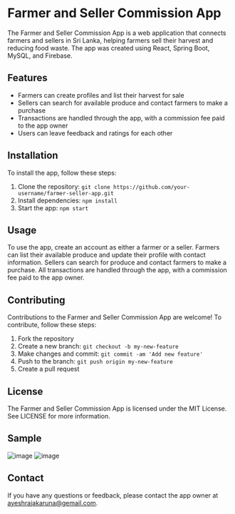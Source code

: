 # Farmer and Seller Commission App

The Farmer and Seller Commission App is a web application that connects farmers and sellers in Sri Lanka, helping farmers sell their harvest and reducing food waste. The app was created using React, Spring Boot, MySQL, and Firebase.

## Features

- Farmers can create profiles and list their harvest for sale
- Sellers can search for available produce and contact farmers to make a purchase
- Transactions are handled through the app, with a commission fee paid to the app owner
- Users can leave feedback and ratings for each other

## Installation

To install the app, follow these steps:

1. Clone the repository: `git clone https://github.com/your-username/farmer-seller-app.git`
2. Install dependencies: `npm install`
3. Start the app: `npm start`

## Usage

To use the app, create an account as either a farmer or a seller. Farmers can list their available produce and update their profile with contact information. Sellers can search for produce and contact farmers to make a purchase. All transactions are handled through the app, with a commission fee paid to the app owner.

## Contributing

Contributions to the Farmer and Seller Commission App are welcome! To contribute, follow these steps:

1. Fork the repository
2. Create a new branch: `git checkout -b my-new-feature`
3. Make changes and commit: `git commit -am 'Add new feature'`
4. Push to the branch: `git push origin my-new-feature`
5. Create a pull request

## License

The Farmer and Seller Commission App is licensed under the MIT License. See LICENSE for more information.

## Sample
![image](https://user-images.githubusercontent.com/68496221/229081687-ea63cebf-284a-4d79-bf01-0efe86852ec2.png)
![image](https://user-images.githubusercontent.com/68496221/229082175-3c32e4d7-9418-4f90-a79e-9b149c01c723.png)


## Contact

If you have any questions or feedback, please contact the app owner at ayeshrajakaruna@gemail.com.
